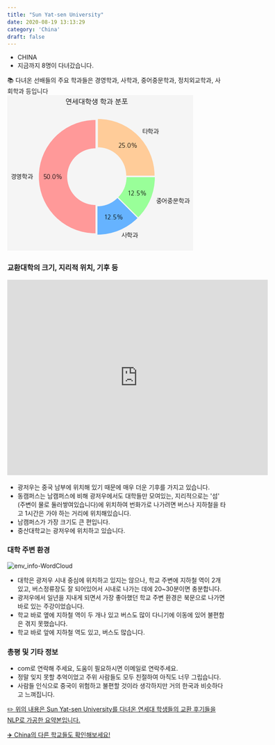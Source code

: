 ```yaml
---
title: "Sun Yat-sen University"
date: 2020-08-19 13:13:29
category: 'China'
draft: false
---
```



* CHINA
* 지금까지 8명이 다녀갔습니다. 

📚 다녀온 선배들의 주요 학과들은 경영학과, 사학과, 중어중문학과, 정치외교학과, 사회학과 등입니다
![department-info](../plots/CN000014.png)
### 교환대학의 크기, 지리적 위치, 기후 등
<iframe
width="600"
height="450"
frameborder="0" style="border:0"
src="https://www.google.com/maps/embed/v1/place?key=AIzaSyC9e1AME-pVmWC4hBpFdu5S4dKzyepa3HQ&q=Sun+Yat-sen+University&center=23.0965384,113.298883&zoom=14" allowfullscreen>
</iframe>

* 광저우는 중국 남부에 위치해 있기 때문에 매우 더운 기후를 가지고 있습니다.
* 동캠퍼스는 남캠퍼스에 비해 광저우에서도 대학들만 모여있는, 지리적으로는 '섬' (주변이 물로 둘러쌓여있습니다)에 위치하여 번화가로 나가려면 버스나 지하철을 타고 1시간은 가야 하는 거리에 위치해있습니다.
* 남캠퍼스가 가장 크기도 큰 편입니다.
* 중산대학교는 광저우에 위치하고 있습니다.


### 대학 주변 환경

![env_info-WordCloud](../univ_wordclouds_okt/env_info/CN000014_env_info_okt.png)

* 대학은 광저우 시내 중심에 위치하고 있지는 않으나, 학교 주변에 지하철 역이 2개 있고, 버스정류장도 잘 되어있어서 시내로 나가는 데에 20~30분이면 충분합니다.
* 광저우에서 일년을 지내게 되면서 가장 좋아했던 학교 주변 환경은 북문으로 나가면 바로 있는 주강이었습니다.
* 학교 바로 옆에 지하철 역이 두 개나 있고 버스도 많이 다니기에 이동에 있어 불편함은 겪지 못했습니다.
* 학교 바로 앞에 지하철 역도 있고, 버스도 많습니다.


### 총평 및 기타 정보 
* com로 연락해 주세요, 도움이 필요하시면 이메일로 연락주세요.
* 정말 잊지 못할 추억이었고 주위 사람들도 모두 친절하여 아직도 너무 그립습니다.
* 사람들 인식으로 중국이 위험하고 불편할 것이라 생각하지만 거의 한국과 비슷하다고 느껴집니다.


[✏️ 위의 내용은 Sun Yat-sen University를 다녀온 연세대 학생들의 교환 후기들을 NLP로 가공한 요약본입니다.](http://oia.yonsei.ac.kr/partner/expReport.asp?ucode=CN000014&bgbn=A)

[✈️ China의 다른 학교들도 확인해보세요!](https://yonsei-exchange.netlify.app/?category=China)
